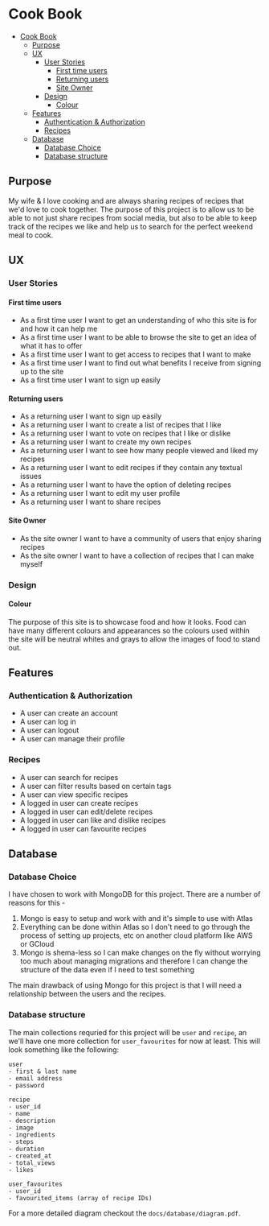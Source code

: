 # Cook Book

- [Cook Book](#cook-book)
  - [Purpose](#purpose)
  - [UX](#ux)
    - [User Stories](#user-stories)
      - [First time users](#first-time-users)
      - [Returning users](#returning-users)
      - [Site Owner](#site-owner)
    - [Design](#design)
      - [Colour](#colour)
  - [Features](#features)
    - [Authentication & Authorization](#authentication--authorization)
    - [Recipes](#recipes)
  - [Database](#database)
    - [Database Choice](#database-choice)
    - [Database structure](#database-structure)

## Purpose

My wife & I love cooking and are always sharing recipes of recipes that we'd love to cook together. The purpose of this project is to allow us to be able to not just share recipes from social media, but also to be able to keep track of the recipes we like and help us to search for the perfect weekend meal to cook.

## UX

### User Stories

#### First time users

- As a first time user I want to get an understanding of who this site is for and how it can help me
- As a first time user I want to be able to browse the site to get an idea of what it has to offer
- As a first time user I want to get access to recipes that I want to make
- As a first time user I want to find out what benefits I receive from signing up to the site
- As a first time user I want to sign up easily

#### Returning users

- As a returning user I want to sign up easily
- As a returning user I want to create a list of recipes that I like
- As a returning user I want to vote on recipes that I like or dislike
- As a returning user I want to create my own recipes
- As a returning user I want to see how many people viewed and liked my recipes
- As a returning user I want to edit recipes if they contain any textual issues
- As a returning user I want to have the option of deleting recipes
- As a returning user I want to edit my user profile
- As a returning user I want to share recipes

#### Site Owner

- As the site owner I want to have a community of users that enjoy sharing recipes
- As the site owner I want to have a collection of recipes that I can make myself

### Design

#### Colour

The purpose of this site is to showcase food and how it looks. Food can have many different colours and appearances so the colours used within the site will be neutral whites and grays to allow the images of food to stand out.

## Features

### Authentication & Authorization

- A user can create an account
- A user can log in
- A user can logout
- A user can manage their profile

### Recipes

- A user can search for recipes
- A user can filter results based on certain tags
- A user can view specific recipes
- A logged in user can create recipes
- A logged in user can edit/delete recipes
- A logged in user can like and dislike recipes
- A logged in user can favourite recipes

## Database

### Database Choice

I have chosen to work with MongoDB for this project. There are a number of reasons for this -

1. Mongo is easy to setup and work with and it's simple to use with Atlas
2. Everything can be done within Atlas so I don't need to go through the process of setting up projects, etc on another cloud platform like AWS or GCloud
3. Mongo is shema-less so I can make changes on the fly without worrying too much about managing migrations and therefore I can change the structure of the data even if I need to test something

The main drawback of using Mongo for this project is that I will need a relationship between the users and the recipes.

### Database structure

The main collections requried for this project will be `user` and `recipe`, an we'll have one more collection for `user_favourites` for now at least. This will look something like the following:

```
user
- first & last name
- email address
- password

recipe
- user_id
- name
- description
- image
- ingredients
- steps
- duration
- created_at
- total_views
- likes

user_favourites
- user_id
- favourited_items (array of recipe IDs)
```

For a more detailed diagram checkout the `docs/database/diagram.pdf`.
